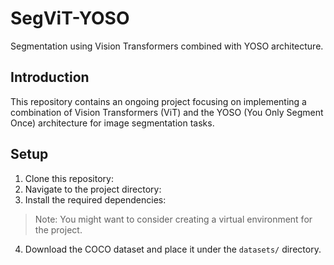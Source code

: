 # SegViT-YOSO

Segmentation using Vision Transformers combined with YOSO architecture.

## Introduction

This repository contains an ongoing project focusing on implementing a combination of Vision Transformers (ViT) and the YOSO (You Only Segment Once) architecture for image segmentation tasks. 

## Setup

1. Clone this repository:
2. Navigate to the project directory: 
3. Install the required dependencies:
> Note: You might want to consider creating a virtual environment for the project.

4. Download the COCO dataset and place it under the `datasets/` directory.



